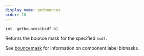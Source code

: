 ```yaml
---
display_name: getbounces
order: 10
---
```

`int  getbounces(bsdf b)`

Returns the bounce mask for the specified `bsdf`.

See [bouncemask](bouncemask.html) for information on component label bitmasks.
